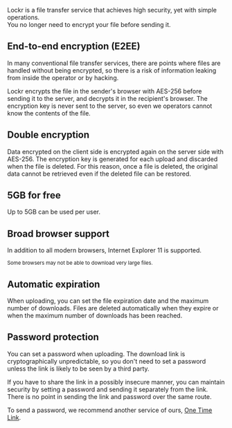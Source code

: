 Lockr is a file transfer service that achieves high security, yet with simple operations.
<br>
You no longer need to encrypt your file before sending it.

## End-to-end encryption (E2EE)

In many conventional file transfer services, there are points where files are handled without being encrypted, so there is a risk of information leaking from inside the operator or by hacking.

Lockr encrypts the file in the sender's browser with AES-256 before sending it to the server, and decrypts it in the recipient's browser. The encryption key is never sent to the server, so even we operators cannot know the contents of the file.

## Double encryption

Data encrypted on the client side is encrypted again on the server side with AES-256. The encryption key is generated for each upload and discarded when the file is deleted. For this reason, once a file is deleted, the original data cannot be retrieved even if the deleted file can be restored.

## 5GB for free

Up to 5GB can be used per user.
 
## Broad browser support

In addition to all modern browsers, Internet Explorer 11 is supported.

<small>Some browsers may not be able to download very large files.</small>

## Automatic expiration

When uploading, you can set the file expiration date and the maximum number of downloads. Files are deleted automatically when they expire or when the maximum number of downloads has been reached.

## Password protection

You can set a password when uploading. The download link is cryptographically unpredictable, so you don't need to set a password unless the link is likely to be seen by a third party.

If you have to share the link in a possibly insecure manner, you can maintain security by setting a password and sending it separately from the link. There is no point in sending the link and password over the same route.

To send a password, we recommend another service of ours, <a href="https://one-time.link/" target="_blank" rel="noopener">One Time Link</a>.

